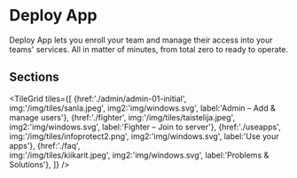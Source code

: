 # Deploy App

Deploy App lets you enroll your team and manage their access into your teams' services. All in matter of minutes, from total zero to ready to operate.

## Sections

<TileGrid
  tiles={[
    {href:'./admin/admin-01-initial',  
     img:'/img/tiles/sanla.jpeg', 
     img2:'img/windows.svg', 
     label:'Admin – Add & manage users'},
    {href:'./fighter',
     img:'/img/tiles/taistelija.jpeg', 
     img2:'img/windows.svg',
     label:'Fighter – Join to server'},
    {href:'./useapps',
     img:'/img/tiles/infoprotect2.png', 
     img2:'img/windows.svg', 
     label:'Use your apps'},
    {href:'./faq',    
     img:'/img/tiles/kiikarit.jpeg',
     img2:'img/windows.svg', 
     label:'Problems & Solutions'},
  ]}
/>
